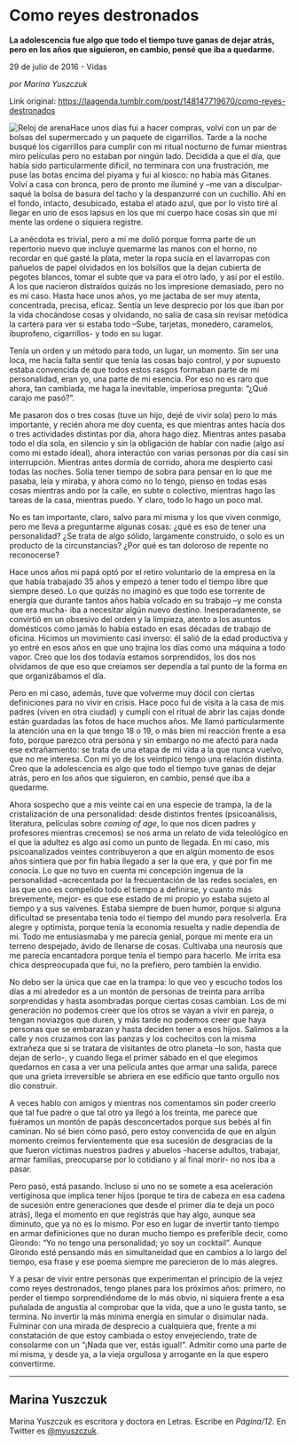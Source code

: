 # Como reyes destronados

**La adolescencia fue algo que todo el tiempo tuve ganas de dejar atrás, pero en los años que siguieron, en cambio, pensé que iba a quedarme.**

29 de julio de 2016 - Vidas

_por Marina Yuszczuk_

Link original: https://laagenda.tumblr.com/post/148147719670/como-reyes-destronados

![Reloj de arena](https://64.media.tumblr.com/f95ee829adc62ec98c72fc1ee6d343e0/tumblr_inline_pjzvpqIrul1t6q87u_500.jpg)Hace unos días fui a hacer compras, volví con un par de bolsas del supermercado y un paquete de cigarrillos. Tarde a la noche busqué los cigarrillos para cumplir con mi ritual nocturno de fumar mientras miro películas pero no estaban por ningún lado. Decidida a que el día, que había sido particularmente difícil, no terminara con una frustración, me puse las botas encima del piyama y fui al kiosco: no había más Gitanes. Volví a casa con bronca, pero de pronto me iluminé y –me van a disculpar- saqué la bolsa de basura del tacho y la despanzurré con un cuchillo. Ahí en el fondo, intacto, desubicado, estaba el atado azul, que por lo visto tiré al llegar en uno de esos lapsus en los que mi cuerpo hace cosas sin que mi mente las ordene o siquiera registre.

La anécdota es trivial, pero a mí me dolió porque forma parte de un repertorio nuevo que incluye quemarme las manos con el horno, no recordar en qué gasté la plata, meter la ropa sucia en el lavarropas con pañuelos de papel olvidados en los bolsillos que la dejan cubierta de pegotes blancos, tomar el subte que va para el otro lado, y así por el estilo. A los que nacieron distraídos quizás no los impresione demasiado, pero no es mi caso. Hasta hace unos años, yo me jactaba de ser muy atenta, concentrada, precisa, eficaz. Sentía un leve desprecio por los que iban por la vida chocándose cosas y olvidando, no salía de casa sin revisar metódica la cartera para ver si estaba todo –Sube, tarjetas, monedero, caramelos, ibuprofeno, cigarrillos- y todo en su lugar.

Tenía un orden y un método para todo, un lugar, un momento. Sin ser una loca, me hacía falta sentir que tenía las cosas bajo control, y por supuesto estaba convencida de que todos estos rasgos formaban parte de mi personalidad, eran yo, una parte de mi esencia. Por eso no es raro que ahora, tan cambiada, me haga la inevitable, imperiosa pregunta: “¿Qué carajo me pasó?”.

Me pasaron dos o tres cosas (tuve un hijo, dejé de vivir sola) pero lo más importante, y recién ahora me doy cuenta, es que mientras antes hacía dos o tres actividades distintas por día, ahora hago diez. Mientras antes pasaba todo el día sola, en silencio y sin la obligación de hablar con nadie (algo así como mi estado ideal), ahora interactúo con varias personas por día casi sin interrupción. Mientras antes dormía de corrido, ahora me despierto casi todas las noches. Solía tener tiempo de sobra para pensar en lo que me pasaba, leía y miraba, y ahora como no lo tengo, pienso en todas esas cosas mientras ando por la calle, en subte o colectivo, mientras hago las tareas de la casa, mientras puedo. Y claro, todo lo hago un poco mal.

No es tan importante, claro, salvo para mí misma y los que viven conmigo, pero me lleva a preguntarme algunas cosas: ¿qué es eso de tener una personalidad? ¿Se trata de algo sólido, largamente construido, o solo es un producto de la circunstancias? ¿Por qué es tan doloroso de repente no reconocerse?

Hace unos años mi papá optó por el retiro voluntario de la empresa en la que había trabajado 35 años y empezó a tener todo el tiempo libre que siempre deseó. Lo que quizás no imaginó es que todo ese torrente de energía que durante tantos años había volcado en su trabajo –y me consta que era mucha- iba a necesitar algún nuevo destino. Inesperadamente, se convirtió en un obsesivo del orden y la limpieza, atento a los asuntos domésticos como jamás lo había estado en esas décadas de trabajo de oficina. Hicimos un movimiento casi inverso: él salió de la edad productiva y yo entré en esos años en que uno trajina los días como una máquina a todo vapor. Creo que los dos todavía estamos sorprendidos, los dos nos olvidamos de que eso que creíamos ser dependía a tal punto de la forma en que organizábamos el día. 

Pero en mi caso, además, tuve que volverme muy dócil con ciertas definiciones para no vivir en crisis. Hace poco fui de visita a la casa de mis padres (viven en otra ciudad) y cumplí con el ritual de abrir las cajas donde están guardadas las fotos de hace muchos años. Me llamó particularmente la atención una en la que tengo 18 o 19, o más bien mi reacción frente a esa foto, porque parezco otra persona y sin embargo no me afectó para nada ese extrañamiento: se trata de una etapa de mi vida a la que nunca vuelvo, que no me interesa. Con mi yo de los veintipico tengo una relación distinta. Creo que la adolescencia es algo que todo el tiempo tuve ganas de dejar atrás, pero en los años que siguieron, en cambio, pensé que iba a quedarme.

Ahora sospecho que a mis veinte caí en una especie de trampa, la de la cristalización de una personalidad: desde distintos frentes (psicoanálisis, literatura, películas sobre *coming of age*, lo que nos dicen padres y profesores mientras crecemos) se nos arma un relato de vida teleológico en el que la adultez es algo así como un punto de llegada. En mi caso, mis psicoanalizados veintes contribuyeron a que en algún momento de esos años sintiera que por fin había llegado a ser la que era, y que por fin me conocía. Lo que no tuvo en cuenta mi concepción ingenua de la personalidad –acrecentada por la frecuentación de las redes sociales, en las que uno es compelido todo el tiempo a definirse, y cuanto más brevemente, mejor- es que ese estado de mi propio yo estaba sujeto al tiempo y a sus vaivenes. Estaba siempre de buen humor, porque si alguna dificultad se presentaba tenía todo el tiempo del mundo para resolverla. Era alegre y optimista, porque tenía la economía resuelta y nadie dependía de mí. Todo me entusiasmaba y me parecía genial, porque mi mente era un terreno despejado, ávido de llenarse de cosas. Cultivaba una neurosis que me parecía encantadora porque tenía el tiempo para hacerlo. Me irrita esa chica despreocupada que fui, no la prefiero, pero también la envidio.

No debo ser la única que cae en la trampa: lo que veo y escucho todos los días a mi alrededor es a un montón de personas de treinta para arriba sorprendidas y hasta asombradas porque ciertas cosas cambian. Los de mi generación no podemos creer que los otros se vayan a vivir en pareja, o tengan noviazgos que duren, y más tarde no podemos creer que haya personas que se embarazan y hasta deciden tener a esos hijos. Salimos a la calle y nos cruzamos con las panzas y los cochecitos con la misma extrañeza que si se tratara de visitantes de otro planeta –lo son, hasta que dejan de serlo-, y cuando llega el primer sábado en el que elegimos quedarnos en casa a ver una película antes que armar una salida, parece que una grieta irreversible se abriera en ese edificio que tanto orgullo nos dio construir.

A veces hablo con amigos y mientras nos comentamos sin poder creerlo que tal fue padre o que tal otro ya llegó a los treinta, me parece que fuéramos un montón de papás desconcertados porque sus bebés al fin caminan. No sé bien cómo pasó, pero estoy convencida de que en algún momento creímos fervientemente que esa sucesión de desgracias de la que fueron víctimas nuestros padres y abuelos –hacerse adultos, trabajar, armar familias, preocuparse por lo cotidiano y al final morir- no nos iba a pasar.

Pero pasó, está pasando. Incluso si uno no se somete a esa aceleración vertiginosa que implica tener hijos (porque te tira de cabeza en esa cadena de sucesión entre generaciones que desde el primer día te deja un poco atrás), llega el momento en que registrás que hay algo, aunque sea diminuto, que ya no es lo mismo. Por eso en lugar de invertir tanto tiempo en armar definiciones que no duran mucho tiempo es preferible decir, como Girondo: “Yo no tengo una personalidad; yo soy un cocktail”. Aunque Girondo esté pensando más en simultaneidad que en cambios a lo largo del tiempo, esa frase y ese poema siempre me parecieron de lo más alegres. 

Y a pesar de vivir entre personas que experimentan el principio de la vejez como reyes destronados, tengo planes para los próximos años: primero, no perder el tiempo sorprendiéndome de lo más obvio, ni siquiera frente a esa puñalada de angustia al comprobar que la vida, que a uno le gusta tanto, se termina. No invertir la más mínima energía en simular o disimular nada. Fulminar con una mirada de desprecio a cualquiera que, frente a mi constatación de que estoy cambiada o estoy envejeciendo, trate de consolarme con un “¡Nada que ver, estás igual!”. Admitir como una parte de mí misma, y desde ya, a la vieja orgullosa y arrogante en la que espero convertirme.

  




---

 Marina Yuszczuk
----------------

 Marina Yuszczuk es escritora y doctora en Letras. Escribe en *Página/12*. En Twitter es [@myuszczuk](https://twitter.com/myuszczuk). 

